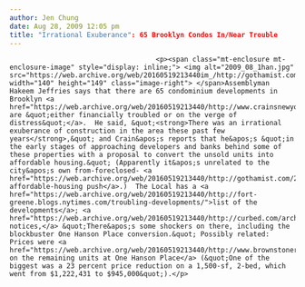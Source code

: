 ```yaml
---
author: Jen Chung
date: Aug 28, 2009 12:05 pm
title: "Irrational Exuberance": 65 Brooklyn Condos In/Near Trouble
---
```


	
										<p><span class="mt-enclosure mt-enclosure-image" style="display: inline;"> <img alt="2009_08_1han.jpg" src="https://web.archive.org/web/20160519213440im_/http://gothamist.com/attachments/jen/2009_08_1han.jpg" width="140" height="149" class="image-right"> </span>Assemblyman Hakeem Jeffries says that there are 65 condominium developments in Brooklyn <a href="https://web.archive.org/web/20160519213440/http://www.crainsnewyork.com/article/20090827/FREE/908279977">which are &quot;either financially troubled or on the verge of distress&quot;</a>.  He said, &quot;<strong>There was an irrational exuberance of construction in the area these past few years</strong>,&quot; and Crain&apos;s reports that he&apos;s &quot;in the early stages of approaching developers and banks behind some of these properties with a proposal to convert the unsold units into affordable housing.&quot; (Apparently it&apos;s unrelated to the city&apos;s own from-foreclosed- <a href="https://web.archive.org/web/20160519213440/http://gothamist.com/2009/08/24/from_foreclosed_luxury_condos_to_af.php">to-affordable-housing push</a>.)  The Local has a <a href="https://web.archive.org/web/20160519213440/http://fort-greene.blogs.nytimes.com/troubling-developments/">list of the developments</a>; <a href="https://web.archive.org/web/20160519213440/http://curbed.com/archives/2009/08/28/survey_65_brooklyn_buildings_send_out_an_sos.php">Curbed notices,</a> &quot;There&apos;s some shockers on there, including the blockbuster One Hanson Place conversion.&quot; Possibly related: Prices were <a href="https://web.archive.org/web/20160519213440/http://www.brownstoner.com/brownstoner/archives/2009/08/prices_cut_on_m.php">cut on the remaining units at One Hanson Place</a> (&quot;One of the biggest was a 23 percent price reduction on a 1,500-sf, 2-bed, which went from $1,222,431 to $945,000&quot;).</p>					
										
									
				